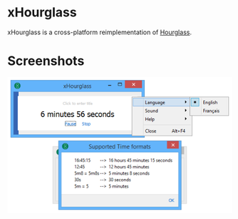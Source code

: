 # xHourglass

xHourglass is a cross-platform reimplementation of [Hourglass](https://github.com/dziemborowicz/hourglass).

# Screenshots

![Timer running, showing menus and supported formats](screenshots/xh_running_win.png "xhourglass screenshots")
